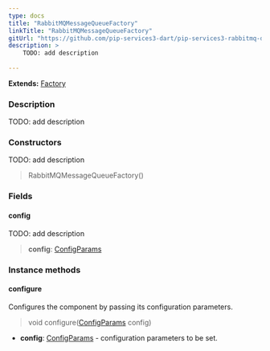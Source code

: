 ```yaml
---
type: docs
title: "RabbitMQMessageQueueFactory"
linkTitle: "RabbitMQMessageQueueFactory"
gitUrl: "https://github.com/pip-services3-dart/pip-services3-rabbitmq-dart"
description: >
    TODO: add description
    
---
```


**Extends:** [Factory](../../../components/build/factory)

### Description
TODO: add description


### Constructors
TODO: add description

> RabbitMQMessageQueueFactory()

### Fields

<span class="hide-title-link">

#### config
TODO: add description
> **config**: [ConfigParams](../../../commons/config/config_params)

</span>


### Instance methods

#### configure
Configures the component by passing its configuration parameters.

> void configure([ConfigParams](../../../commons/config/config_params) config)

- **config**: [ConfigParams](../../../commons/config/config_params) - configuration parameters to be set.